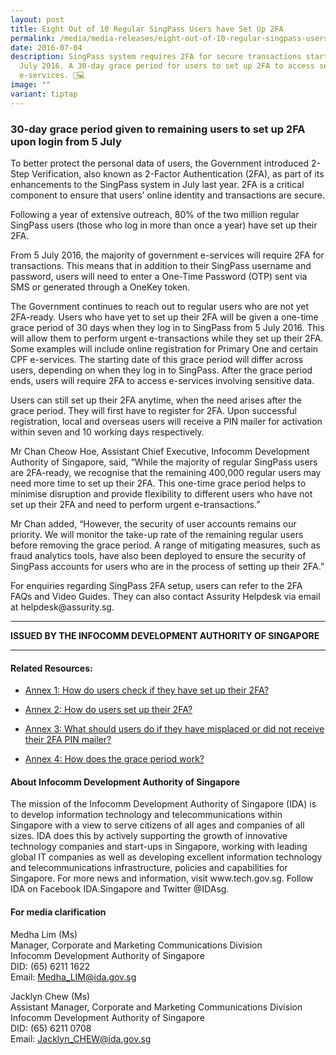 ```yaml
---
layout: post
title: Eight Out of 10 Regular SingPass Users have Set Up 2FA
permalink: /media/media-releases/eight-out-of-10-regular-singpass-users-have-set-up-2fa/
date: 2016-07-04
description: SingPass system requires 2FA for secure transactions starting 5
  July 2016. A 30-day grace period for users to set up 2FA to access sensitive
  e-services. 🔐💻
image: ""
variant: tiptap
---
```

<h3>30-day grace period given to remaining users to set up 2FA upon login from 5 July</h3>
<p>To better protect the personal data of users, the Government introduced
2-Step Verification, also known as 2-Factor Authentication (2FA), as part
of its enhancements to the SingPass system in July last year. 2FA is a
critical component to ensure that users’ online identity and transactions
are secure.</p>
<p>Following a year of extensive outreach, 80% of the two million regular
SingPass users (those who log in more than once a year) have set up their
2FA.</p>
<p>From 5 July 2016, the majority of government e-services will require 2FA
for transactions. This means that in addition to their SingPass username
and password, users will need to enter a One-Time Password (OTP) sent via
SMS or generated through a OneKey token.</p>
<p>The Government continues to reach out to regular users who are not yet
2FA-ready. Users who have yet to set up their 2FA will be given a one-time
grace period of 30 days when they log in to SingPass from 5 July 2016.
This will allow them to perform urgent e-transactions while they set up
their 2FA. Some examples will include online registration for Primary One
and certain CPF e-services. The starting date of this grace period will
differ across users, depending on when they log in to SingPass. After the
grace period ends, users will require 2FA to access e-services involving
sensitive data.</p>
<p>Users can still set up their 2FA anytime, when the need arises after the
grace period. They will first have to register for 2FA. Upon successful
registration, local and overseas users will receive a PIN mailer for activation
within seven and 10 working days respectively.</p>
<p>Mr Chan Cheow Hoe, Assistant Chief Executive, Infocomm Development Authority
of Singapore, said, “While the majority of regular SingPass users are 2FA-ready,
we recognise that the remaining 400,000 regular users may need more time
to set up their 2FA. This one-time grace period helps to minimise disruption
and provide flexibility to different users who have not set up their 2FA
and need to perform urgent e-transactions.”</p>
<p>Mr Chan added, “However, the security of user accounts remains our priority.
We will monitor the take-up rate of the remaining regular users before
removing the grace period. A range of mitigating measures, such as fraud
analytics tools, have also been deployed to ensure the security of SingPass
accounts for users who are in the process of setting up their 2FA.”</p>
<p>For enquiries regarding SingPass 2FA setup, users can refer to the 2FA
FAQs and Video Guides. They can also contact Assurity Helpdesk via email
at helpdesk@assurity.sg.</p>
<hr>
<p><strong>ISSUED BY THE INFOCOMM DEVELOPMENT AUTHORITY OF SINGAPORE</strong>
</p>
<hr>
<h4>Related Resources:</h4>
<ul data-tight="true" class="tight">
<li>
<p><a href="/files/media/media-releases/Annex_1__How_do_users_check_if_they_have_set_up_their_2FA_.pdf" rel="noopener noreferrer nofollow" target="_blank">Annex 1: How do users check if they have set up their 2FA?</a>
</p>
</li>
<li>
<p><a href="/files/media/media-releases/Annex_2___How_do_users_set_up_their_2FA_.pdf" rel="noopener noreferrer nofollow" target="_blank">Annex 2: How do users set up their 2FA?</a>
</p>
</li>
<li>
<p><a href="/files/media/media-releases/Annex_3___What_should_users_do_if_they_have_misplaced_or_did_not_receive_their_2FA_PIN_mailer_.pdf" rel="noopener noreferrer nofollow" target="_blank">Annex 3: What should users do if they have misplaced or did not receive their 2FA PIN mailer?</a>
</p>
</li>
<li>
<p><a href="/files/media/media-releases/Annex_4___How_does_the_grace_period_work_.pdf" rel="noopener noreferrer nofollow" target="_blank">Annex 4: How does the grace period work?</a>
</p>
</li>
</ul>
<h4>About Infocomm Development Authority of Singapore</h4>
<p>The mission of the Infocomm Development Authority of Singapore (IDA) is
to develop information technology and telecommunications within Singapore
with a view to serve citizens of all ages and companies of all sizes. IDA
does this by actively supporting the growth of innovative technology companies
and start-ups in Singapore, working with leading global IT companies as
well as developing excellent information technology and telecommunications
infrastructure, policies and capabilities for Singapore. For more news
and information, visit www.tech.gov.sg. Follow IDA on Facebook IDA.Singapore
and Twitter @IDAsg.</p>
<h4>For media clarification</h4>
<p>Medha Lim (Ms)
<br>Manager, Corporate and Marketing Communications Division
<br>Infocomm Development Authority of Singapore
<br>DID: (65) 6211 1622
<br>Email: <a href="mailto:Medha_LIM@ida.gov.sg" rel="noopener noreferrer nofollow" target="_blank">Medha_LIM@ida.gov.sg</a>
</p>
<p>Jacklyn Chew (Ms)
<br>Assistant Manager, Corporate and Marketing Communications Division
<br>Infocomm Development Authority of Singapore
<br>DID: (65) 6211 0708
<br>Email: <a href="mailto:Jacklyn_CHEW@ida.gov.sg" rel="noopener noreferrer nofollow" target="_blank">Jacklyn_CHEW@ida.gov.sg</a>
</p>
<p></p>